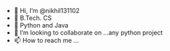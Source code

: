 - 👋 Hi, I’m @nikhil131102
- 👀 B.Tech. CS
- 🌱 Python and Java
- 💞️ I’m looking to collaborate on ...any python project
- 📫 How to reach me ...

<!---
nikhil131102/nikhil131102 is a ✨ special ✨ repository because its `README.md` (this file) appears on your GitHub profile.
You can click the Preview link to take a look at your changes.
--->
